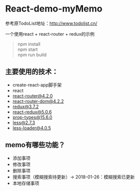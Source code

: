 # React-demo-myMemo
参考原TodoList地址：http://www.todolist.cn/

一个使用react + react-router + redux的示例

> npm install     
> npm start    
> npm run build   

## 主要使用的技术：
* create-react-app脚手架
* react
* react-router@4.2.0
* react-router-dom@4.2.2
* redux@3.7.2
* react-redux@5.0.6
* prop-types@15.6.0
* less@2.7.3
* less-loader@4.0.5


## memo有哪些功能？

* 添加事项
* 修改事项
* 删除事项
* 搜索事项（模糊搜索待更新）-> 2018-01-26：模糊搜索已更新
* 本地存储事项
